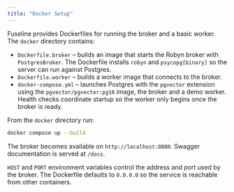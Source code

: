 ```yaml
---
title: "Docker Setup"
---
```


Fuseline provides Dockerfiles for running the broker and a basic worker.
The ``docker`` directory contains:

* ``Dockerfile.broker`` – builds an image that starts the Robyn broker
  with ``PostgresBroker``. The Dockerfile installs ``robyn`` and
  ``psycopg[binary]`` so the server can run against Postgres.
* ``Dockerfile.worker`` – builds a worker image that connects to the
  broker.
* ``docker-compose.yml`` – launches Postgres with the ``pgvector``
  extension using the ``pgvector/pgvector:pg16`` image, the broker and a demo
  worker. Health checks coordinate startup so the worker only begins once the
  broker is ready.

From the ``docker`` directory run:

```bash
docker compose up --build
```

The broker becomes available on ``http://localhost:8000``. Swagger
documentation is served at ``/docs``.

``HOST`` and ``PORT`` environment variables control the address and port
used by the broker. The Dockerfile defaults to ``0.0.0.0`` so the service
is reachable from other containers.
